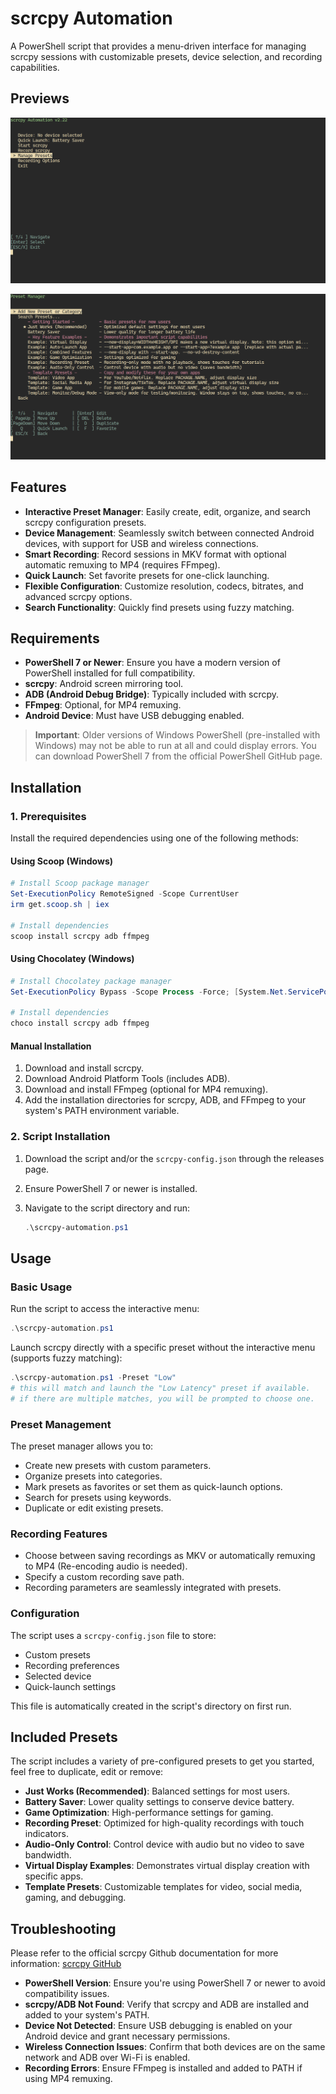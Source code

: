 # scrcpy Automation

A PowerShell script that provides a menu-driven interface for managing scrcpy sessions with customizable presets, device selection, and recording capabilities.

## Previews
![Screenshot1](img/screenshot1.png)

![Screenshot2](img/screenshot2.png)

## Features

- **Interactive Preset Manager**: Easily create, edit, organize, and search scrcpy configuration presets.
- **Device Management**: Seamlessly switch between connected Android devices, with support for USB and wireless connections.
- **Smart Recording**: Record sessions in MKV format with optional automatic remuxing to MP4 (requires FFmpeg).
- **Quick Launch**: Set favorite presets for one-click launching.
- **Flexible Configuration**: Customize resolution, codecs, bitrates, and advanced scrcpy options.
- **Search Functionality**: Quickly find presets using fuzzy matching.

## Requirements

- **PowerShell 7 or Newer**: Ensure you have a modern version of PowerShell installed for full compatibility.
- **scrcpy**: Android screen mirroring tool.
- **ADB (Android Debug Bridge)**: Typically included with scrcpy.
- **FFmpeg**: Optional, for MP4 remuxing.
- **Android Device**: Must have USB debugging enabled.

> **Important**: Older versions of Windows PowerShell (pre-installed with Windows) may not be able to run at all and could display errors. You can download PowerShell 7 from the official PowerShell GitHub page.

## Installation

### 1. Prerequisites

Install the required dependencies using one of the following methods:

#### Using Scoop (Windows)

```powershell
# Install Scoop package manager
Set-ExecutionPolicy RemoteSigned -Scope CurrentUser
irm get.scoop.sh | iex

# Install dependencies
scoop install scrcpy adb ffmpeg
```

#### Using Chocolatey (Windows)

```powershell
# Install Chocolatey package manager
Set-ExecutionPolicy Bypass -Scope Process -Force; [System.Net.ServicePointManager]::SecurityProtocol = [System.Net.ServicePointManager]::SecurityProtocol -bor 3072; iex ((New-Object System.Net.WebClient).DownloadString('https://community.chocolatey.org/install.ps1'))

# Install dependencies
choco install scrcpy adb ffmpeg
```

#### Manual Installation

1. Download and install scrcpy.
2. Download Android Platform Tools (includes ADB).
3. Download and install FFmpeg (optional for MP4 remuxing).
4. Add the installation directories for scrcpy, ADB, and FFmpeg to your system's PATH environment variable.

### 2. Script Installation

1. Download the script and/or the `scrcpy-config.json` through the releases page.
2. Ensure PowerShell 7 or newer is installed.
3. Navigate to the script directory and run:

   ```powershell
   .\scrcpy-automation.ps1
   ```

## Usage

### Basic Usage

Run the script to access the interactive menu:

```powershell
.\scrcpy-automation.ps1
```

Launch scrcpy directly with a specific preset without the interactive menu (supports fuzzy matching):

```powershell
.\scrcpy-automation.ps1 -Preset "Low"
# this will match and launch the "Low Latency" preset if available.
# if there are multiple matches, you will be prompted to choose one.
```


### Preset Management

The preset manager allows you to:

- Create new presets with custom parameters.
- Organize presets into categories.
- Mark presets as favorites or set them as quick-launch options.
- Search for presets using keywords.
- Duplicate or edit existing presets.

### Recording Features

- Choose between saving recordings as MKV or automatically remuxing to MP4 (Re-encoding audio is needed).
- Specify a custom recording save path.
- Recording parameters are seamlessly integrated with presets.

### Configuration

The script uses a `scrcpy-config.json` file to store:

- Custom presets
- Recording preferences
- Selected device
- Quick-launch settings

This file is automatically created in the script's directory on first run.

## Included Presets

The script includes a variety of pre-configured presets to get you started, feel free to duplicate, edit or remove:

- **Just Works (Recommended)**: Balanced settings for most users.
- **Battery Saver**: Lower quality settings to conserve device battery.
- **Game Optimization**: High-performance settings for gaming.
- **Recording Preset**: Optimized for high-quality recordings with touch indicators.
- **Audio-Only Control**: Control device with audio but no video to save bandwidth.
- **Virtual Display Examples**: Demonstrates virtual display creation with specific apps.
- **Template Presets**: Customizable templates for video, social media, gaming, and debugging.


## Troubleshooting
Please refer to the official scrcpy Github documentation for more information: [scrcpy GitHub](https://github.com/Genymobile/scrcpy)

- **PowerShell Version**: Ensure you're using PowerShell 7 or newer to avoid compatibility issues.
- **scrcpy/ADB Not Found**: Verify that scrcpy and ADB are installed and added to your system's PATH.
- **Device Not Detected**: Ensure USB debugging is enabled on your Android device and grant necessary permissions.
- **Wireless Connection Issues**: Confirm that both devices are on the same network and ADB over Wi-Fi is enabled.
- **Recording Errors**: Ensure FFmpeg is installed and added to PATH if using MP4 remuxing.
